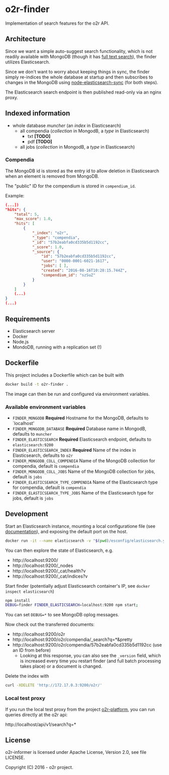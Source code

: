 # o2r-finder

Implementation of search features for the o2r API.

## Architecture

Since we want a simple auto-suggest search functionality, which is not readily available with MongoDB (though it has [full text search](https://github.com/o2r-project/o2r-finder/issues/1)), the finder utilizes Elasticsearch.

Since we don't want to worry about keeping things in sync, the finder simply re-indices the whole database at startup and then subscribes to changes in the MongoDB using [node-elasticsearch-sync](https://github.com/toystars/node-elasticsearch-sync) (for both steps).

The Elasticsearch search endpoint is then published read-only via an nginx proxy.

## Indexed information

- whole database _muncher_ (an _index_ in Elasticsearch)
  - all compendia (_collection_ in MongodB, a _type_ in Elasticsearch)
    - txt __[TODO]__
    - pdf __[TODO]__
  - all jobs (_collection_ in MongodB, a _type_ in Elasticsearch)

### Compendia

The MongoDB id is stored as the entry id to allow deletion in Elasticsearch when an element is removed from MongoDB.

The "public" ID for the compendium is stored in `compendium_id`.

Example:

```json
(...])
"hits": {
    "total": 5,
    "max_score": 1.0,
    "hits": [
        {
            "_index": "o2r",
            "_type": "compendia",
            "_id": "57b2eabfa0cd335b5d1192cc",
            "_score": 1.0,
            "_source": {
                "id": "57b2eabfa0cd335b5d1192cc",
                "user": "0000-0001-6021-1617",
                "jobs": [ ],
                "created": "2016-08-16T10:28:15.744Z",
                "compendium_id": "szSuZ"
            }
        }
    ]
    (...)
}
(...)
```

## Requirements

- Elasticsearch server
- Docker
- Node.js
- MondoDB, running with a replication set (!)

## Dockerfile

This project includes a Dockerfile which can be built with

```bash
docker build -t o2r-finder .
```

The image can then be run and configured via environment variables.

### Available environment variables

- `FINDER_MONGODB` **Required** Hostname for the MongoDB, defaults to `localhost'
- `FINDER_MONGODB_DATABASE` **Required** Database name in MongodB, defaults to `muncher`
- `FINDER_ELASTICSEARCH` **Required** Elasticsearch endpoint, defaults to `elasticsearch:9200`
- `FINDER_ELASTICSEARCH_INDEX` **Required** Name of the index in Elasticsearch, defaults to `o2r`
- `FINDER_MONGODB_COLL_COMPENDIA` Name of the MongoDB collection for compendia, default is `compendia`
- `FINDER_MONGODB_COLL_JOBS` Name of the MongoDB collection for jobs, default is `jobs`
- `FINDER_ELASTICSEARCH_TYPE_COMPENDIA` Name of the Elasticsearch type for compendia, default is `compendia`
- `FINDER_ELASTICSEARCH_TYPE_JOBS` Name of the Elasticsearch type for jobs, default is `jobs`

## Development

Start an Elasticsearch instance, mounting a local configuratione file (see [documentation](https://hub.docker.com/_/elasticsearch/)), and exposing the default port on the host.

```bash
docker run -it --name elasticsearch -v "$(pwd)/esconfig/elasticsearch.yml":/usr/share/elasticsearch/config/elasticsearch.yml -p 9200:9200 elasticsearch:2
```

You can then explore the state of Elasticsearch, e.g.

- http://localhost:9200/
- http://localhost:9200/_nodes
- http://localhost:9200/_cat/health?v
- http://localhost:9200/_cat/indices?v

Start finder (potentially adjust Elasticsearch container's IP, see `docker inspect elasticsearch`)

```bash
npm install
DEBUG=finder FINDER_ELASTICSEARCH=localhost:9200 npm start;
```

You can set `DEBUG=*` to see MongoDB oplog messages.

Now check out the transferred documents:

- http://localhost:9200/o2r
- http://localhost:9200/o2r/compendia/_search?q=*&pretty
- http://localhost:9200/o2r/compendia/57b2eabfa0cd335b5d1192cc (use an ID from before)
  - Looking at this response, you can also see the `_version` field, which is increased every time you restart finder (and full batch processing takes place) or a document is changed.

Delete the index with

```bash
curl -XDELETE 'http://172.17.0.3:9200/o2r/'
```

### Local test proxy

If you run the local test proxy from the project [o2r-platform](https://github.com/o2r-project/o2r-platform), you can run queries directly at the o2r api:

http://localhost/api/v1/search?q=*

## License

o2r-informer is licensed under Apache License, Version 2.0, see file LICENSE.

Copyright (C) 2016 - o2r project.